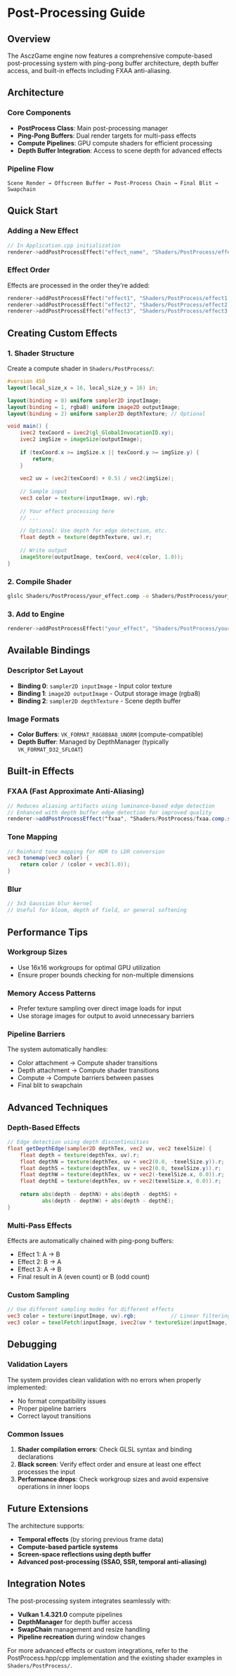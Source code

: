 # Post-Processing Guide

## Overview
The AsczGame engine now features a comprehensive compute-based post-processing system with ping-pong buffer architecture, depth buffer access, and built-in effects including FXAA anti-aliasing.

## Architecture

### Core Components
- **PostProcess Class**: Main post-processing manager
- **Ping-Pong Buffers**: Dual render targets for multi-pass effects
- **Compute Pipelines**: GPU compute shaders for efficient processing
- **Depth Buffer Integration**: Access to scene depth for advanced effects

### Pipeline Flow
```
Scene Render → Offscreen Buffer → Post-Process Chain → Final Blit → Swapchain
```

## Quick Start

### Adding a New Effect
```cpp
// In Application.cpp initialization
renderer->addPostProcessEffect("effect_name", "Shaders/PostProcess/effect.comp.spv");
```

### Effect Order
Effects are processed in the order they're added:
```cpp
renderer->addPostProcessEffect("effect1", "Shaders/PostProcess/effect1.comp.spv");
renderer->addPostProcessEffect("effect2", "Shaders/PostProcess/effect2.comp.spv");
renderer->addPostProcessEffect("effect3", "Shaders/PostProcess/effect3.comp.spv");
```

## Creating Custom Effects

### 1. Shader Structure
Create a compute shader in `Shaders/PostProcess/`:

```glsl
#version 450
layout(local_size_x = 16, local_size_y = 16) in;

layout(binding = 0) uniform sampler2D inputImage;
layout(binding = 1, rgba8) uniform image2D outputImage;
layout(binding = 2) uniform sampler2D depthTexture; // Optional

void main() {
    ivec2 texCoord = ivec2(gl_GlobalInvocationID.xy);
    ivec2 imgSize = imageSize(outputImage);
    
    if (texCoord.x >= imgSize.x || texCoord.y >= imgSize.y) {
        return;
    }
    
    vec2 uv = (vec2(texCoord) + 0.5) / vec2(imgSize);
    
    // Sample input
    vec3 color = texture(inputImage, uv).rgb;
    
    // Your effect processing here
    // ...
    
    // Optional: Use depth for edge detection, etc.
    float depth = texture(depthTexture, uv).r;
    
    // Write output
    imageStore(outputImage, texCoord, vec4(color, 1.0));
}
```

### 2. Compile Shader
```bash
glslc Shaders/PostProcess/your_effect.comp -o Shaders/PostProcess/your_effect.comp.spv
```

### 3. Add to Engine
```cpp
renderer->addPostProcessEffect("your_effect", "Shaders/PostProcess/your_effect.comp.spv");
```

## Available Bindings

### Descriptor Set Layout
- **Binding 0**: `sampler2D inputImage` - Input color texture
- **Binding 1**: `image2D outputImage` - Output storage image (rgba8)
- **Binding 2**: `sampler2D depthTexture` - Scene depth buffer

### Image Formats
- **Color Buffers**: `VK_FORMAT_R8G8B8A8_UNORM` (compute-compatible)
- **Depth Buffer**: Managed by DepthManager (typically `VK_FORMAT_D32_SFLOAT`)

## Built-in Effects

### FXAA (Fast Approximate Anti-Aliasing)
```glsl
// Reduces aliasing artifacts using luminance-based edge detection
// Enhanced with depth buffer edge detection for improved quality
renderer->addPostProcessEffect("fxaa", "Shaders/PostProcess/fxaa.comp.spv");
```

### Tone Mapping
```glsl
// Reinhard tone mapping for HDR to LDR conversion
vec3 tonemap(vec3 color) {
    return color / (color + vec3(1.0));
}
```

### Blur
```glsl
// 3x3 Gaussian blur kernel
// Useful for bloom, depth of field, or general softening
```

## Performance Tips

### Workgroup Sizes
- Use 16x16 workgroups for optimal GPU utilization
- Ensure proper bounds checking for non-multiple dimensions

### Memory Access Patterns
- Prefer texture sampling over direct image loads for input
- Use storage images for output to avoid unnecessary barriers

### Pipeline Barriers
The system automatically handles:
- Color attachment → Compute shader transitions
- Depth attachment → Compute shader transitions  
- Compute → Compute barriers between passes
- Final blit to swapchain

## Advanced Techniques

### Depth-Based Effects
```glsl
// Edge detection using depth discontinuities
float getDepthEdge(sampler2D depthTex, vec2 uv, vec2 texelSize) {
    float depth = texture(depthTex, uv).r;
    float depthN = texture(depthTex, uv + vec2(0.0, -texelSize.y)).r;
    float depthS = texture(depthTex, uv + vec2(0.0, texelSize.y)).r;
    float depthW = texture(depthTex, uv + vec2(-texelSize.x, 0.0)).r;
    float depthE = texture(depthTex, uv + vec2(texelSize.x, 0.0)).r;
    
    return abs(depth - depthN) + abs(depth - depthS) + 
           abs(depth - depthW) + abs(depth - depthE);
}
```

### Multi-Pass Effects
Effects are automatically chained with ping-pong buffers:
- Effect 1: A → B
- Effect 2: B → A  
- Effect 3: A → B
- Final result in A (even count) or B (odd count)

### Custom Sampling
```glsl
// Use different sampling modes for different effects
vec3 color = texture(inputImage, uv).rgb;           // Linear filtering
vec3 color = texelFetch(inputImage, ivec2(uv * textureSize(inputImage, 0)), 0).rgb; // Nearest/exact
```

## Debugging

### Validation Layers
The system provides clean validation with no errors when properly implemented:
- No format compatibility issues
- Proper pipeline barriers
- Correct layout transitions

### Common Issues
1. **Shader compilation errors**: Check GLSL syntax and binding declarations
2. **Black screen**: Verify effect order and ensure at least one effect processes the input
3. **Performance drops**: Check workgroup sizes and avoid expensive operations in inner loops

## Future Extensions

The architecture supports:
- **Temporal effects** (by storing previous frame data)
- **Compute-based particle systems**
- **Screen-space reflections using depth buffer**
- **Advanced post-processing (SSAO, SSR, temporal anti-aliasing)**

## Integration Notes

The post-processing system integrates seamlessly with:
- **Vulkan 1.4.321.0** compute pipelines
- **DepthManager** for depth buffer access
- **SwapChain** management and resize handling
- **Pipeline recreation** during window changes

For more advanced effects or custom integrations, refer to the PostProcess.hpp/cpp implementation and the existing shader examples in `Shaders/PostProcess/`.
